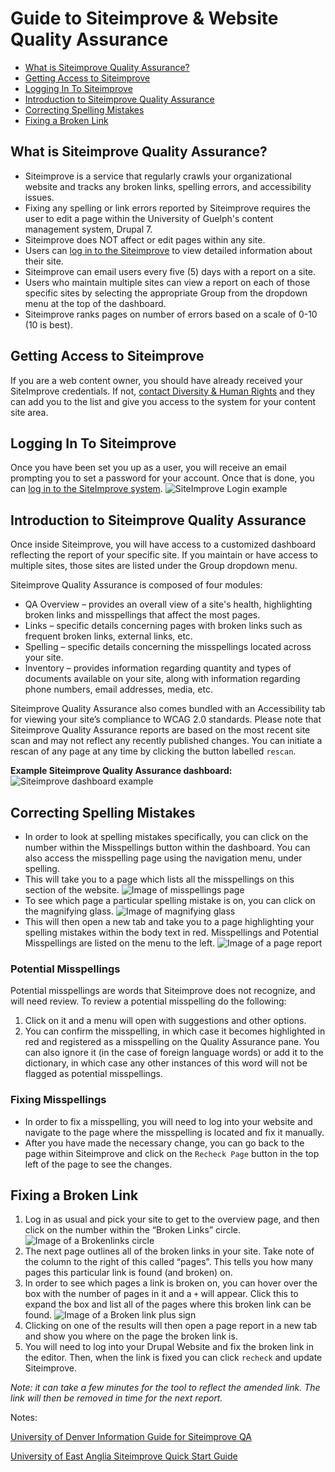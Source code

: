 # Guide to Siteimprove & Website Quality Assurance

* [What is Siteimprove Quality Assurance?](siteimprove.md#what-is-siteimprove-quality-assurance)
* [Getting Access to Siteimprove](siteimprove.md#getting-access-to-siteimprove)
* [Logging In To Siteimprove](siteimprove.md#logging-in-to-siteimprove)
* [Introduction to Siteimprove Quality Assurance](siteimprove.md#introduction-to-siteimprove-quality-assurance)
* [Correcting Spelling Mistakes](siteimprove.md#correcting-spelling-mistakes)
* [Fixing a Broken Link](siteimprove.md#fixing-a-broken-link)

## What is Siteimprove Quality Assurance?
* Siteimprove is a service that regularly crawls your organizational website and tracks any broken links, spelling errors, and accessibility issues.
* Fixing any spelling or link errors reported by Siteimprove requires the user to edit a page within the University of Guelph's content management system, Drupal 7.
* Siteimprove does NOT affect or edit pages within any site.
* Users can [log in to the Siteimprove](http://my.siteimprove.com/) to view detailed information about their site.
* Siteimprove can email users every five (5) days with a report on a site.
* Users who maintain multiple sites can view a report on each of those specific sites by selecting the appropriate Group from the dropdown menu at the top of the dashboard.
* Siteimprove ranks pages on number of errors based on a scale of 0-10 (10 is best).

## Getting Access to Siteimprove
If you are a web content owner, you should have already received your SiteImprove credentials. If not, [contact Diversity & Human Rights](http://www.uoguelph.ca/diversity-human-rights/) and they can add you to the list and give you access to the system for your content site area.

## Logging In To Siteimprove
Once you have been set you up as a user, you will receive an email prompting you to set a password for your account. Once that is done, you can [log in to the SiteImprove system](http://my.siteimprove.com).
![SiteImprove Login example](images/SIlog.png)
## Introduction to Siteimprove Quality Assurance
Once inside Siteimprove, you will have access to a customized dashboard reflecting the report of your specific site. If you maintain or have access to multiple sites, those sites are listed under the Group dropdown menu.

Siteimprove Quality Assurance is composed of four modules:
* QA Overview – provides an overall view of a site's health, highlighting broken links and misspellings that affect the most pages.
* Links – specific details concerning pages with broken links such as frequent broken links, external links, etc.
* Spelling – specific details concerning the misspellings located across your site.
* Inventory – provides information regarding quantity and types of documents available on your site, along with information regarding phone numbers, email addresses, media, etc.

Siteimprove Quality Assurance also comes bundled with an Accessibility tab for viewing your site’s compliance to WCAG 2.0 standards.
Please note that Siteimprove Quality Assurance reports are based on the most recent site scan and may not reflect any recently published changes. You can initiate a rescan of any page at any time by clicking the button labelled `rescan`.

**Example Siteimprove Quality Assurance dashboard:**
![Siteimprove dashboard example](images/SIdash.png)

## Correcting Spelling Mistakes
* In order to look at spelling mistakes specifically, you can click on the number within the Misspellings button within the dashboard. You can also access the misspelling page using the navigation menu, under spelling.
* This will take you to a page which lists all the misspellings on this section of the website.
![Image of misspellings page](images/SImiss.png)
* To see which page a particular spelling mistake is on, you can click on the magnifying glass.
![Image of magnifying glass](images/SIglass.png)
* This will then open a new tab and take you to a page highlighting your spelling mistakes within the body text in red. Misspellings and Potential Misspellings are listed on the menu to the left.
![Image of a page report](images/SImissreport.png)

### Potential Misspellings
Potential misspellings are words that Siteimprove does not recognize, and will need review. To review a potential misspelling do the following:
1. Click on it and a menu will open with suggestions and other options.
2. You can confirm the misspelling, in which case it becomes highlighted in red and registered as a misspelling on the Quality Assurance pane. You can also ignore it (in the case of foreign language words) or add it to the dictionary, in which case any other instances of this word will not be flagged as potential misspellings.

### Fixing Misspellings
* In order to fix a misspelling, you will need to log into your website and navigate to the page where the misspelling is located and fix it manually.
* After you have made the necessary change, you can go back to the page within Siteimprove and click on the `Recheck Page` button in the top left of the page to see the changes.

## Fixing a Broken Link
1. Log in as usual and pick your site to get to the overview page, and then click on the number within the “Broken Links” circle.
![Image of a Brokenlinks circle](images/SIbrokenselect.png)
2. The next page outlines all of the broken links in your site. Take note of the column to the right of this called “pages”. This tells you how many pages this particular link is found (and broken) on.
3. In order to see which pages a link is broken on, you can hover over the box with the number of pages in it and a `+` will appear. Click this to expand the box and list all of the pages where this broken link can be found.
![Image of a Broken link plus sign](images/SIbrokenplus.png)
4. Clicking on one of the results will then open a page report in a new tab and show you where on the page the broken link is.
5. You will need to log into your Drupal Website and fix the broken link in the editor. Then, when the link is fixed you can click `recheck` and update Siteimprove.

*Note: it can take a few minutes for the tool to reflect the amended link. The link will then be removed in time for the next report.*


Notes:

[University of Denver Information Guide for Siteimprove QA](http://www.du.edu/uts/webwork/siteimprove-reports/SiteImprove.pdf)

[University of East Anglia Siteimprove Quick Start Guide](https://portal.uea.ac.uk/documents/6207125/6490101/Siteimprove%2BQuick%2BStart%2BGuide.pdf/c8554f51-5f5b-4272-b81d-714db6bf80a5)
